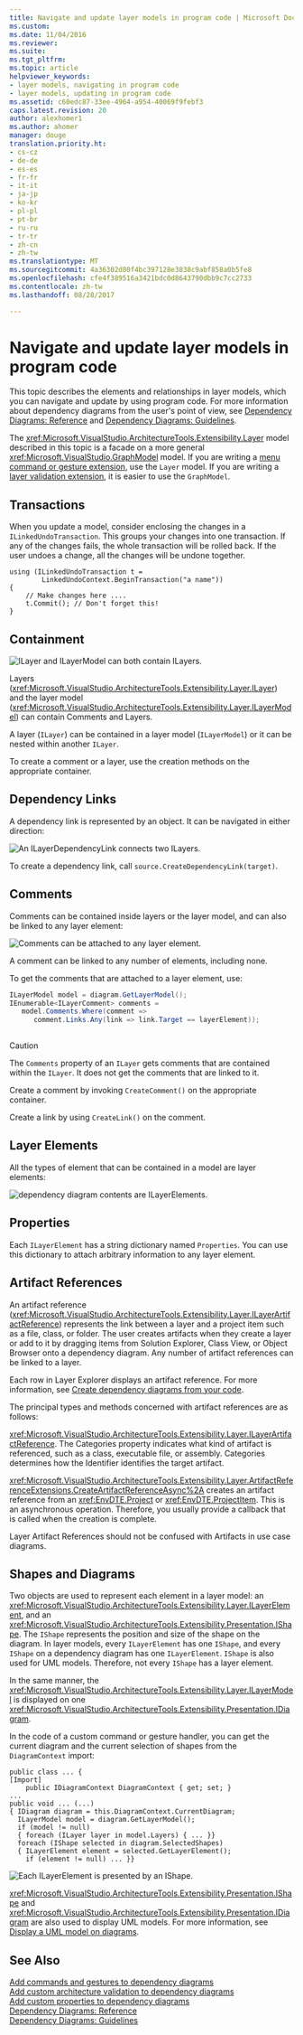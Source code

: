 ```yaml
---
title: Navigate and update layer models in program code | Microsoft Docs
ms.custom: 
ms.date: 11/04/2016
ms.reviewer: 
ms.suite: 
ms.tgt_pltfrm: 
ms.topic: article
helpviewer_keywords:
- layer models, navigating in program code
- layer models, updating in program code
ms.assetid: c60edc87-33ee-4964-a954-40069f9febf3
caps.latest.revision: 20
author: alexhomer1
ms.author: ahomer
manager: douge
translation.priority.ht:
- cs-cz
- de-de
- es-es
- fr-fr
- it-it
- ja-jp
- ko-kr
- pl-pl
- pt-br
- ru-ru
- tr-tr
- zh-cn
- zh-tw
ms.translationtype: MT
ms.sourcegitcommit: 4a36302d80f4bc397128e3838c9abf858a0b5fe8
ms.openlocfilehash: cfe4f389516a3421bdc0d8643790dbb9c7cc2733
ms.contentlocale: zh-tw
ms.lasthandoff: 08/28/2017

---
```

# <a name="navigate-and-update-layer-models-in-program-code"></a>Navigate and update layer models in program code
This topic describes the elements and relationships in layer models, which you can navigate and update by using program code. For more information about dependency diagrams from the user's point of view, see [Dependency Diagrams: Reference](../modeling/layer-diagrams-reference.md) and [Dependency Diagrams: Guidelines](../modeling/layer-diagrams-guidelines.md).  
  
 The <xref:Microsoft.VisualStudio.ArchitectureTools.Extensibility.Layer> model described in this topic is a facade on a more general <xref:Microsoft.VisualStudio.GraphModel> model. If you are writing a [menu command or gesture extension](../modeling/add-commands-and-gestures-to-layer-diagrams.md), use the `Layer` model. If you are writing a [layer validation extension](../modeling/add-custom-architecture-validation-to-layer-diagrams.md), it is easier to use the `GraphModel`.  
  
## <a name="transactions"></a>Transactions  
 When you update a model, consider enclosing the changes in a `ILinkedUndoTransaction`. This groups your changes into one transaction. If any of the changes fails, the whole transaction will be rolled back. If the user undoes a change, all the changes will be undone together.  
  
```  
using (ILinkedUndoTransaction t =  
        LinkedUndoContext.BeginTransaction("a name"))  
{   
    // Make changes here ....  
    t.Commit(); // Don't forget this!  
}  
```  
  
## <a name="containment"></a>Containment  
 ![ILayer and ILayerModel can both contain ILayers.](../modeling/media/layerapi_containment.png "LayerApi_Containment")  
  
 Layers (<xref:Microsoft.VisualStudio.ArchitectureTools.Extensibility.Layer.ILayer>) and the layer model (<xref:Microsoft.VisualStudio.ArchitectureTools.Extensibility.Layer.ILayerModel>) can contain Comments and Layers.  
  
 A layer (`ILayer`) can be contained in a layer model (`ILayerModel`) or it can be nested within another `ILayer`.  
  
 To create a comment or a layer, use the creation methods on the appropriate container.  
  
## <a name="dependency-links"></a>Dependency Links  
 A dependency link is represented by an object. It can be navigated in either direction:  
  
 ![An ILayerDependencyLink connects two ILayers.](../modeling/media/layerapi_dependency.png "LayerApi_Dependency")  
  
 To create a dependency link, call `source.CreateDependencyLink(target)`.  
  
## <a name="comments"></a>Comments  
 Comments can be contained inside layers or the layer model, and can also be linked to any layer element:  
  
 ![Comments can be attached to any layer element.](../modeling/media/layerapi_comments.png "LayerApi_Comments")  
  
 A comment can be linked to any number of elements, including none.  
  
 To get the comments that are attached to a layer element, use:  
  
```csharp  
ILayerModel model = diagram.GetLayerModel();   
IEnumerable<ILayerComment> comments =   
   model.Comments.Where(comment =>   
      comment.Links.Any(link => link.Target == layerElement));  
  
```  
  
> [!CAUTION]
>  The `Comments` property of an `ILayer` gets comments that are contained within the `ILayer`. It does not get the comments that are linked to it.  
  
 Create a comment by invoking `CreateComment()` on the appropriate container.  
  
 Create a link by using `CreateLink()` on the comment.  
  
## <a name="layer-elements"></a>Layer Elements  
 All the types of element that can be contained in a model are layer elements:  
  
 ![dependency diagram contents are ILayerElements.](../modeling/media/layerapi_layerelements.png "LayerApi_LayerElements")  
  
## <a name="properties"></a>Properties  
 Each `ILayerElement` has a string dictionary named `Properties`. You can use this dictionary to attach arbitrary information to any layer element.  
  
## <a name="artifact-references"></a>Artifact References  
 An artifact reference (<xref:Microsoft.VisualStudio.ArchitectureTools.Extensibility.Layer.ILayerArtifactReference>) represents the link between a layer and a project item such as a file, class, or folder. The user creates artifacts when they create a layer or add to it by dragging items from Solution Explorer, Class View, or Object Browser onto a dependency diagram. Any number of artifact references can be linked to a layer.  
  
 Each row in Layer Explorer displays an artifact reference. For more information, see [Create dependency diagrams from your code](../modeling/create-layer-diagrams-from-your-code.md).  
  
 The principal types and methods concerned with artifact references are as follows:  
  
 <xref:Microsoft.VisualStudio.ArchitectureTools.Extensibility.Layer.ILayerArtifactReference>. The Categories property indicates what kind of artifact is referenced, such as a class, executable file, or assembly. Categories determines how the Identifier identifies the target artifact.  
  
 <xref:Microsoft.VisualStudio.ArchitectureTools.Extensibility.Layer.ArtifactReferenceExtensions.CreateArtifactReferenceAsync%2A> creates an artifact reference from an <xref:EnvDTE.Project> or <xref:EnvDTE.ProjectItem>. This is an asynchronous operation. Therefore, you usually provide a callback that is called when the creation is complete.  
  
 Layer Artifact References should not be confused with Artifacts in use case diagrams.  
  
## <a name="shapes-and-diagrams"></a>Shapes and Diagrams  
 Two objects are used to represent each element in a layer model: an <xref:Microsoft.VisualStudio.ArchitectureTools.Extensibility.Layer.ILayerElement>, and an <xref:Microsoft.VisualStudio.ArchitectureTools.Extensibility.Presentation.IShape>. The `IShape` represents the position and size of the shape on the diagram. In layer models, every `ILayerElement` has one `IShape`, and every `IShape` on a dependency diagram has one `ILayerElement`. `IShape` is also used for UML models. Therefore, not every `IShape` has a layer element.  
  
 In the same manner, the <xref:Microsoft.VisualStudio.ArchitectureTools.Extensibility.Layer.ILayerModel> is displayed on one <xref:Microsoft.VisualStudio.ArchitectureTools.Extensibility.Presentation.IDiagram>.  
  
 In the code of a custom command or gesture handler, you can get the current diagram and the current selection of shapes from the `DiagramContext` import:  
  
```  
public class ... {  
[Import]  
    public IDiagramContext DiagramContext { get; set; }  
...  
public void ... (...)   
{ IDiagram diagram = this.DiagramContext.CurrentDiagram;  
  ILayerModel model = diagram.GetLayerModel();  
  if (model != null)  
  { foreach (ILayer layer in model.Layers) { ... }}  
  foreach (IShape selected in diagram.SelectedShapes)  
  { ILayerElement element = selected.GetLayerElement();  
    if (element != null) ... }}  
```  
  
 ![Each ILayerElement is presented by an IShape.](../modeling/media/layerapi_shapes.png "LayerApi_Shapes")  
  
 <xref:Microsoft.VisualStudio.ArchitectureTools.Extensibility.Presentation.IShape> and <xref:Microsoft.VisualStudio.ArchitectureTools.Extensibility.Presentation.IDiagram> are also used to display UML models. For more information, see [Display a UML model on diagrams](../modeling/display-a-uml-model-on-diagrams.md).  
  
## <a name="see-also"></a>See Also  
 [Add commands and gestures to dependency diagrams](../modeling/add-commands-and-gestures-to-layer-diagrams.md)   
 [Add custom architecture validation to dependency diagrams](../modeling/add-custom-architecture-validation-to-layer-diagrams.md)   
 [Add custom properties to dependency diagrams](../modeling/add-custom-properties-to-layer-diagrams.md)   
 [Dependency Diagrams: Reference](../modeling/layer-diagrams-reference.md)   
 [Dependency Diagrams: Guidelines](../modeling/layer-diagrams-guidelines.md)   


